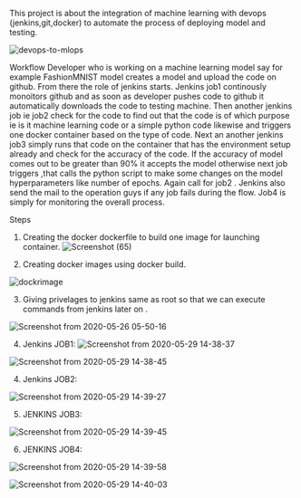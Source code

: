 This project is about the integration of machine learning with devops (jenkins,git,docker) to automate the process of deploying model and testing.

![devops-to-mlops](https://user-images.githubusercontent.com/64701398/83324663-8fca3d00-a284-11ea-9409-2b453b477ad6.jpg)

Workflow
Developer who is working on a machine learning model say for example FashionMNIST model creates a model and upload the code on github.
From there the role of jenkins starts.
Jenkins job1 continously monoitors github and as soon as developer pushes code to github it automatically downloads the code to testing machine.
Then another jenkins job ie job2 check for the code to find out that the code is of which purpose ie is it machine learning code or a simple python code likewise and triggers one docker container based on the type of code.
Next an another jenkins job3 simply runs that code on the container that has the environment setup already and check for the accuracy of the code. If the accuracy of model comes out to be greater than 90% it accepts the model otherwise next job triggers ,that calls the python script to make some changes on the model hyperparameters like number of epochs. Again call for job2 .
Jenkins also send the mail to the operation guys if any job fails during the flow.
Job4 is simply for monitoring the overall process.

Steps
1. Creating the docker dockerfile to build one image for launching container.
![Screenshot (65)](https://user-images.githubusercontent.com/64701398/83325159-eab16380-a287-11ea-9bec-cb32d53f0dd0.png)

2. Creating docker images using docker build.

![dockrimage](https://user-images.githubusercontent.com/64701398/83325275-bb4f2680-a288-11ea-81fa-d23b0a0efbc9.png)

3. Giving privelages to jenkins same as root so that we can execute commands from jenkins later on .

![Screenshot from 2020-05-26 05-50-16](https://user-images.githubusercontent.com/64701398/83325301-f6515a00-a288-11ea-8efd-3d9105fce003.png)

4. Jenkins JOB1: 
![Screenshot from 2020-05-29 14-38-37](https://user-images.githubusercontent.com/64701398/83325332-357fab00-a289-11ea-8caa-ede8c205d86d.png)

![Screenshot from 2020-05-29 14-38-45](https://user-images.githubusercontent.com/64701398/83325336-3adcf580-a289-11ea-8668-78ec60c87072.png)

4. Jenkins JOB2:

![Screenshot from 2020-05-29 14-39-27](https://user-images.githubusercontent.com/64701398/83325371-6cee5780-a289-11ea-9486-779608c2d82c.png)

5. JENKINS JOB3:

![Screenshot from 2020-05-29 14-39-45](https://user-images.githubusercontent.com/64701398/83325400-90b19d80-a289-11ea-8424-0b6fe16618d2.png)

6. JENKINS JOB4:

![Screenshot from 2020-05-29 14-39-58](https://user-images.githubusercontent.com/64701398/83325417-afb02f80-a289-11ea-8dc8-a771673e32f9.png)

![Screenshot from 2020-05-29 14-40-03](https://user-images.githubusercontent.com/64701398/83325420-b3dc4d00-a289-11ea-9754-9751c4ede30a.png)






